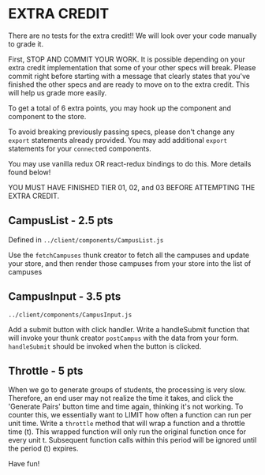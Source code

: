 # EXTRA CREDIT

There are no tests for the extra credit!! We will look over your code manually to grade it.

First, STOP AND COMMIT YOUR WORK. It is possible depending on your extra credit implementation that some of your other specs will break. Please commit right before starting with a message that clearly states that you've finished the other specs and are ready to move on to the extra credit. This will help us grade more easily.

To get a total of 6 extra points, you may hook up the <CampusList /> component and <CampusInput /> component to the store.

To avoid breaking previously passing specs, please don't change any `export` statements already provided. You may add additional `export` statements for your `connect`ed components.

You may use vanilla redux OR react-redux bindings to do this. More details found below!

YOU MUST HAVE FINISHED TIER 01, 02, and 03 BEFORE ATTEMPTING THE EXTRA CREDIT.

## CampusList - 2.5 pts

Defined in `../client/components/CampusList.js`

Use the `fetchCampuses` thunk creator to fetch all the campuses and update your store, and then render those campuses from your store into the list of campuses

## CampusInput - 3.5 pts

`../client/components/CampusInput.js`

Add a submit button with click handler. Write a handleSubmit function that will invoke your thunk creator `postCampus` with the data from your form. `handleSubmit` should be invoked when the button is clicked.

## Throttle - 5 pts

When we go to generate groups of students, the processing is very slow. Therefore, an end user may not realize the time it takes, and click the 'Generate Pairs' button time and time again, thinking it's not working. To counter this, we essentially want to LIMIT how often a function can run per unit time. Write a `throttle` method that will wrap a function and a throttle time (t). This wrapped function will only run the original function once for every unit t. Subsequent function calls within this period will be ignored until the period (t) expires.

Have fun!
